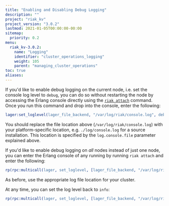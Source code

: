 ```yaml
---
title: "Enabling and Disabling Debug Logging"
description: ""
project: "riak_kv"
project_version: "3.0.2"
lastmod: 2021-01-05T00:00:00-00:00
sitemap:
  priority: 0.2
menu:
  riak_kv-3.0.2:
    name: "Logging"
    identifier: "cluster_operations_logging"
    weight: 105
    parent: "managing_cluster_operations"
toc: true
aliases:
---
```


If you'd like to enable debug logging on the current node, i.e. set the
console log level to `debug`, you can do so without restarting the node
by accessing the Erlang console directly using the [`riak attach`]({{<baseurl>}}riak/kv/3.0.2/using/admin/riak-cli/#attach) command. Once you run this command and drop into the console, enter the following:

```erlang
lager:set_loglevel(lager_file_backend, "/var/log/riak/console.log", debug).
```

You should replace the file location above (`/var/log/riak/console.log`)
with your platform-specific location, e.g. `./log/console.log` for a
source installation. This location is specified by the
`log.console.file` parameter explained above.

If you'd like to enable debug logging on _all_ nodes instead of just one
node, you can enter the Erlang console of any running by running `riak
attach` and enter the following:

```erlang
rp(rpc:multicall(lager, set_loglevel, [lager_file_backend, "/var/log/riak/console.log", debug])).
```

As before, use the appropriate log file location for your cluster.

At any time, you can set the log level back to `info`:

```erlang
rp(rpc:multicall(lager, set_loglevel, [lager_file_backend, "/var/log/riak/console.log", info])).
```

